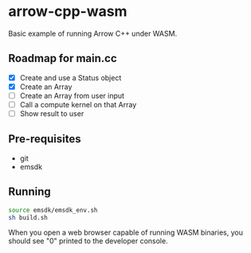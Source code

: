 # arrow-cpp-wasm

Basic example of running Arrow C++ under WASM.

## Roadmap for main.cc

- [x] Create and use a Status object
- [x] Create an Array
- [ ] Create an Array from user input
- [ ] Call a compute kernel on that Array
- [ ] Show result to user

## Pre-requisites

- git
- emsdk

## Running

```sh
source emsdk/emsdk_env.sh
sh build.sh
```

When you open a web browser capable of running WASM binaries, you should see "0"
printed to the developer console.
